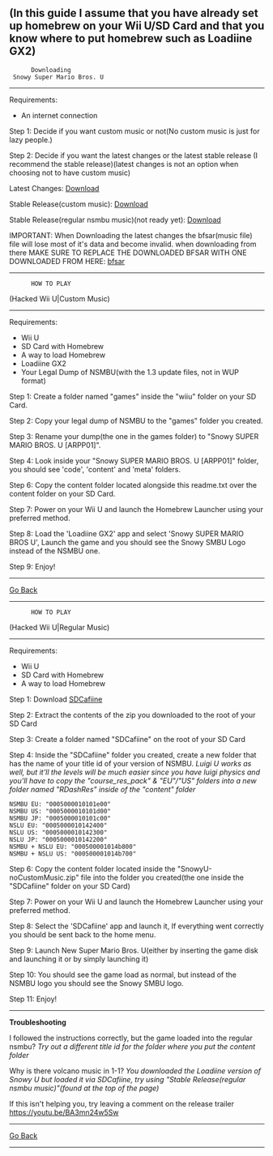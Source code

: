 
(In this guide I assume that you have already set up homebrew on your Wii U/SD Card and that you know where to put homebrew such as Loadiine GX2)
---------------------------------
          Downloading
     Snowy Super Mario Bros. U
---------------------------------

Requirements:
- An internet connection

Step 1: Decide if you want custom music or not(No custom music is just for lazy people.)

Step 2: Decide if you want the latest changes or the latest stable release (I recommend the stable release)(latest changes is not an option when choosing not to have custom music)

Latest Changes: [Download](https://github.com/Kitty-Cats/SnowySMBU/archive/master.zip)

Stable Release(custom music): [Download](https://github.com/Kitty-Cats/SnowySMBU/releases/download/v1.1/SnowyURelease2.zip)

Stable Release(regular nsmbu music)(not ready yet): [Download](https://github.com/Kitty-Cats/SnowySMBU/releases/download/v1.1-ncm/SnowyU-noCustomMusic.zip)


IMPORTANT: When Downloading the latest changes the bfsar(music file) file will lose most of it's data and become invalid. when downloading from there MAKE SURE TO REPLACE THE DOWNLOADED BFSAR WITH ONE DOWNLOADED FROM HERE: [bfsar](https://github.com/Kitty-Cats/SnowySMBU/raw/master/content/CAFE/sound/cafe_redpro_sound.bfsar)

---------------------------------
          HOW TO PLAY
  (Hacked Wii U|Custom Music)
  
---------------------------------

Requirements:
- Wii U
- SD Card with Homebrew
- A way to load Homebrew
- Loadiine GX2
- Your Legal Dump of NSMBU(with the 1.3 update files, not in WUP format)

Step 1: Create a folder named "games" inside the "wiiu" folder on your SD Card.

Step 2: Copy your legal dump of NSMBU to the "games" folder you created.

Step 3: Rename your dump(the one in the games folder) to "Snowy SUPER MARIO BROS. U [ARPP01]".

Step 4: Look inside your "Snowy SUPER MARIO BROS. U [ARPP01]" folder, you should see 'code', 'content' and 'meta' folders.

Step 6: Copy the content folder located alongside this readme.txt over the content folder on your SD Card.

Step 7: Power on your Wii U and launch the Homebrew Launcher using your preferred method.

Step 8: Load the 'Loadiine GX2' app and select 'Snowy SUPER MARIO BROS U', Launch the game and you should see the Snowy SMBU Logo instead of the NSMBU one.

Step 9: Enjoy!

-----------------------------------------------------

[Go Back](https://github.com/Kitty-Cats/SnowySMBU/)

---------------------------------
          HOW TO PLAY
  (Hacked Wii U|Regular Music)
  
---------------------------------

Requirements:
- Wii U
- SD Card with Homebrew
- A way to load Homebrew


Step 1: Download [SDCafiine](https://github.com/Maschell/SDCafiine/releases/download/1.4/sdcafiine.1.4.zip)

Step 2: Extract the contents of the zip you downloaded to the root of your SD Card

Step 3: Create a folder named "SDCafiine" on the root of your SD Card

Step 4: Inside the "SDCafiine" folder you created, create a new folder that has the name of your title id of your version of NSMBU. *Luigi U works as well, but it'll the levels will be much easier since you have luigi physics and you'll have to copy the "course_res_pack" & "EU"/"US" folders into a new folder named "RDashRes" inside of the "content" folder*

```
NSMBU EU: "0005000010101e00"
NSMBU US: "0005000010101d00"
NSMBU JP: "0005000010101c00"
NSLU EU: "0005000010142400"
NSLU US: "0005000010142300"
NSLU JP: "0005000010142200"
NSMBU + NSLU EU: "000500001014b800"
NSMBU + NSLU US: "000500001014b700"
```

Step 6: Copy the content folder located inside the "SnowyU-noCustomMusic.zip" file into the folder you created(the one inside the "SDCafiine" folder on your SD Card)

Step 7: Power on your Wii U and launch the Homebrew Launcher using your preferred method.

Step 8: Select the 'SDCafiine' app and launch it, If everything went correctly you should be sent back to the home menu.

Step 9: Launch New Super Mario Bros. U(either by inserting the game disk and launching it or by simply launching it) 

Step 10: You should see the game load as normal, but instead of the NSMBU logo you should see the Snowy SMBU logo.

Step 11: Enjoy!

-----------------------------
**Troubleshooting**

I followed the instructions correctly, but the game loaded into the regular nsmbu?
*Try out a different title id for the folder where you put the content folder*

Why is there volcano music in 1-1?
*You downloaded the Loadiine version of Snowy U but loaded it via SDCafiine, try using "Stable Release(regular nsmbu music)"(found at the top of the page)*


If this isn't helping you, try leaving a comment on the release trailer https://youtu.be/BA3mn24w5Sw

-----------------------------

[Go Back](https://github.com/Kitty-Cats/SnowySMBU/)

-----------------------------
